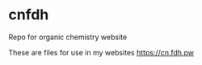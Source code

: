 # cnfdh
Repo for organic chemistry website

These are files for use in my websites https://cn.fdh.pw 
